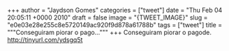 
+++
author = "Jaydson Gomes"
categories = ["tweet"]
date = "Thu Feb 04 20:05:11 +0000 2010"
draft = false
image = "{TWEET_IMAGE}"
slug = "e0e03e28e255c8e5720149ac920f9d878a61788b"
tags = ["tweet"]
title = """Conseguiram piorar o pago..."""
+++
Conseguiram piorar o pagode. http://tinyurl.com/ydsgq5t
